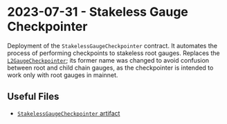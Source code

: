 # 2023-07-31 - Stakeless Gauge Checkpointer

Deployment of the `StakelessGaugeCheckpointer` contract. It automates the process of performing checkpoints to stakeless root gauges.
Replaces the [`L2GaugeCheckpointer`](../deprecated/20230527-l2-gauge-checkpointer/); its former name was changed to avoid confusion between root and child chain gauges, as the checkpointer is intended to work only with root gauges in mainnet.

## Useful Files

- [`StakelessGaugeCheckpointer` artifact](./artifact/StakelessGaugeCheckpointer.json)
